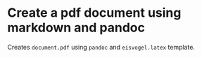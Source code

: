 # Create a pdf document using markdown and pandoc
 
Creates `document.pdf` using `pandoc` and `eisvogel.latex` template.


